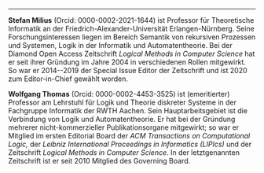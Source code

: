 --- 

**Stefan Milius** (Orcid: 0000-0002-2021-1644) ist Professor für Theoretische Informatik an der Friedrich-Alexander-Universität Erlangen-Nürnberg. Seine Forschungsinteressen liegen im Bereich Semantik von rekursiven Prozessen und Systemen, Logik in der Informatik und Automatentheorie. Bei der Diamond Open Access Zeitschrift *Logical Methods in Computer Science* hat er seit ihrer Gründung im Jahre 2004 in verschiedenen Rollen mitgewirkt. So war er 2014--2019 der Special Issue Editor der Zeitschrift und ist 2020 zum Editor-in-Chief gewählt worden.

**Wolfgang Thomas** (Orcid: 0000-0002-4453-3525) ist (emeritierter) Professor am Lehrstuhl für Logik und Theorie diskreter Systeme in der Fachgruppe Informatik der RWTH Aachen. Sein Hauptarbeitsgebiet ist die Verbindung von Logik und Automatentheorie. Er hat bei der Gründung mehrerer nicht-kommerzieller Publikationsorgane mitgewirkt; so war er Mitglied im ersten Editorial Board der *ACM Transactions on Computational Logic,* der *Leibniz International Proceedings in Informatics (LIPIcs)* und der Zeitschrift *Logical Methods in Computer Science*. In der letztgenannten Zeitschrift ist er seit 2010 Mitglied des Governing Board.